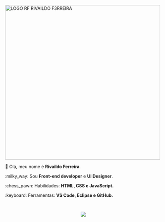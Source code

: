 <img alt="LOGO RF RIVAILDO F3RREIRA" title="rivaildo ferreira" src="https://github.com/F3RREIRA/Portifolio/blob/main/github/logo.png" width="500px"/>

<p align="left"> 
👋 Olá, meu nome é <strong>Rivaildo Ferreira</strong>.</p>
<p aling="left">

<p align="left">
:milky_way: Sou <strong>Front-end developer</strong> e <strong>UI Designer</strong>. 
</p> 

<p align="left"> 
:chess_pawn: Habilidades: <strong>HTML, CSS e JavaScript.</strong> 
</p> 

<p align="left"> 
:keyboard: Ferramentas: <strong>VS Code, Eclipse e GitHub.</strong> 
</p> 

<br> 
<p align="center">
<a href="https://www.linkedin.com/in/rivaildoferreira" alt="Linkedin"> 
<img src="https://img.shields.io/badge/LinkedIn-0077B5?style=for-the-badge&logo=linkedin&logoColor=white&link=https://www.linkedin.com/in/rivaildoferreira"/> 
</a>
</p>
